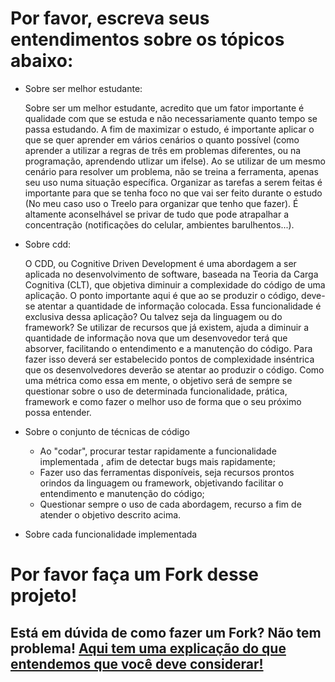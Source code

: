 # Por favor, escreva seus entendimentos sobre os tópicos abaixo:

- Sobre ser melhor estudante:

  Sobre ser um melhor estudante, acredito que um fator importante é qualidade com que se estuda e não necessariamente quanto tempo se passa estudando.
  A fim de maximizar o estudo, é importante aplicar o que se quer aprender em vários cenários o quanto possível (como aprender a utilizar a regras de três em problemas         diferentes, ou na programação, aprendendo utlizar um ifelse). Ao se utilizar de um mesmo cenário para resolver um problema, não se treina a ferramenta, apenas seu uso numa       situação específica.
  Organizar as tarefas a serem feitas é importante para que se tenha foco no que vai ser feito durante o estudo (No meu caso uso o Treelo para organizar que tenho que fazer).
  É altamente aconselhável se privar de tudo que pode atrapalhar a concentração (notificações do celular, ambientes barulhentos...).

- Sobre cdd:

  O CDD, ou Cognitive Driven Development é uma abordagem a ser aplicada no desenvolvimento de software, baseada na Teoria da Carga Cognitiva (CLT), que objetiva diminuir a   complexidade do código de uma aplicação. O ponto importante aqui é que ao se produzir o código, deve-se atentar a quantidade de informação colocada. Essa funcionalidade é exclusiva dessa aplicação? Ou talvez seja da linguagem ou do framework? Se utilizar de recursos que já existem, ajuda a diminuir a quantidade de informação nova que um desenvovedor terá que absorver, facilitando o entendimento e a manutenção do código. Para fazer isso deverá ser estabelecido pontos de complexidade inséntrica que os desenvolvedores deverão se atentar ao produzir o código. Como uma métrica como essa em mente, o objetivo será de sempre se questionar sobre o uso de determinada funcionalidade, prática, framework e como fazer o melhor uso de forma que o seu próximo possa entender.  

- Sobre o conjunto de técnicas de código

  - Ao "codar", procurar testar rapidamente a funcionalidade implementada , afim de detectar bugs mais rapidamente;
  - Fazer uso das ferramentas disponíveis, seja recursos prontos orindos da linguagem ou framework, objetivando facilitar o entendimento e manutenção do código;
  - Questionar sempre o uso de cada abordagem, recurso a fim de atender o objetivo descrito acima.


- Sobre cada funcionalidade implementada

# Por favor faça um Fork desse projeto!

## Está em dúvida de como fazer um Fork? Não tem problema! [Aqui tem uma explicação do que entendemos que você deve considerar!](https://docs.github.com/en/github/getting-started-with-github/fork-a-repo)
